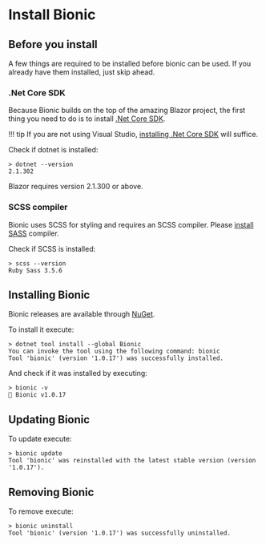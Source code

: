 # Install Bionic

## Before you install

A few things are required to be installed before bionic can be used. If you already have them installed, just skip ahead.

### .Net Core SDK

Because Bionic builds on the top of the amazing Blazor project, the first thing you need to do is to install [.Net Core SDK](https://blazor.net/docs/get-started.html#setup).

!!! tip
    If you are not using Visual Studio, [installing .Net Core SDK](https://www.microsoft.com/net/download) will suffice.

Check if dotnet is installed:

```text
> dotnet --version
2.1.302
```

Blazor requires version 2.1.300 or above.

### SCSS compiler

Bionic uses SCSS for styling and requires an SCSS compiler. Please [install SASS](https://sass-lang.com/install) compiler.

Check if SCSS is installed:

```text
> scss --version
Ruby Sass 3.5.6
```

## Installing Bionic

Bionic releases are available through [NuGet](https://www.nuget.org/packages/Bionic).

To install it execute:
```text
> dotnet tool install --global Bionic
You can invoke the tool using the following command: bionic
Tool 'bionic' (version '1.0.17') was successfully installed.
```

And check if it was installed by executing:
```text
> bionic -v
🤖 Bionic v1.0.17
```

## Updating Bionic

To update execute:
```text
> bionic update
Tool 'bionic' was reinstalled with the latest stable version (version '1.0.17').
```

## Removing Bionic

To remove execute:
```text
> bionic uninstall
Tool 'bionic' (version '1.0.17') was successfully uninstalled.
```
